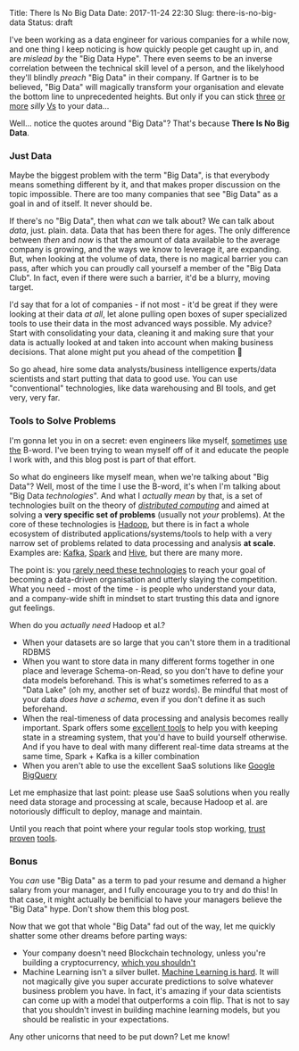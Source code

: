 Title: There Is No Big Data
Date: 2017-11-24 22:30
Slug: there-is-no-big-data
Status: draft

I've been working as a data engineer for various companies for a while now, and one thing I keep noticing is how quickly people get caught up in, and are _mislead by_ the "Big Data Hype". There even seems to be an inverse correlation between the technical skill level of a person, and the likelyhood they'll blindly _preach_ "Big Data" in their company. If Gartner is to be believed, "Big Data" will magically transform your organisation and elevate the bottom line to unprecedented heights. But only if you can stick [three](http://www.zdnet.com/article/volume-velocity-and-variety-understanding-the-three-vs-of-big-data/) [or more](https://www.linkedin.com/pulse/20140306073407-64875646-big-data-the-5-vs-everyone-must-know/) _silly_ [Vs](https://www.impactradius.com/blog/7-vs-big-data/) to your data...

Well... notice the quotes around "Big Data"? That's because **There Is No Big Data**.

### Just Data

Maybe the biggest problem with the term "Big Data", is that everybody means something different by it, and that makes proper discussion on the topic impossible. There are too many companies that see "Big Data" as a goal in and of itself. It never should be.

If there's no "Big Data", then what _can_ we talk about? We can talk about _data_, just. plain. data. Data that has been there for ages. The only difference between _then_ and _now_ is that the amount of data available to the average company is growing, and the ways we know to leverage it, are expanding. But, when looking at the volume of data, there is no magical barrier you can pass, after which you can proudly call yourself a member of the "Big Data Club". In fact, even if there were such a barrier, it'd be a blurry, moving target.

I'd say that for a lot of companies - if not most - it'd be great if they were looking at their data _at all_, let alone pulling open boxes of super specialized tools to use their data in the most advanced ways possible. My advice? Start with consolidating your data, cleaning it and making sure that your data is actually looked at and taken into account when making business decisions. That alone might put you ahead of the competition 👊

So go ahead, hire some data analysts/business intelligence experts/data scientists and start putting that data to good use. You can use "conventional" technologies, like data warehousing and BI tools, and get very, very far.

### Tools to Solve Problems

I'm gonna let you in on a secret: even engineers like myself, [sometimes]({filename}/installing-virtual-hadoop-cluster.md) [use the]({filename}/bigdata-hadoop-in-a-marketing-context.md) B-word. I've been trying to wean myself off of it and educate the people I work with, and this blog post is part of that effort. 

So what do engineers like myself mean, when we're talking about "Big Data"? Well, most of the time I use the B-word, it's when I'm talking about "Big Data _technologies_". And what I _actually mean_ by that, is a set of technologies built on the theory of [_distributed computing_](https://en.wikipedia.org/wiki/Distributed_computing) and aimed at solving a **very specific set of problems** (usually not _your_ problems). At the core of these technologies is [Hadoop](https://en.wikipedia.org/wiki/Apache_Hadoop), but there is in fact a whole ecosystem of distributed applications/systems/tools to help with a very narrow set of problems related to data processing and analysis **at scale**. Examples are: [Kafka](https://kafka.apache.org/), [Spark](https://spark.apache.org/) and [Hive](https://hive.apache.org/), but there are many more.

The point is: you [rarely need these technologies](https://www.chrisstucchio.com/blog/2013/hadoop_hatred.html) to reach your goal of becoming a data-driven organisation and utterly slaying the competition. What you need - most of the time - is people who understand your data, and a company-wide shift in mindset to start trusting this data and ignore gut feelings.

When do you _actually need_ Hadoop et al.? 

- When your datasets are so large that you can't store them in a traditional RDBMS
- When you want to store data in many different forms together in one place and leverage Schema-on-Read, so you don't have to define your data models beforehand. This is what's sometimes referred to as a "Data Lake" (oh my, another set of buzz words). Be mindful that most of your data _does have a schema_, even if you don't define it as such beforehand.
- When the real-timeness of data processing and analysis becomes really important. Spark offers some [excellent tools](http://asyncified.io/2017/07/30/exploring-stateful-streaming-with-spark-structured-streaming/) to help you with keeping state in a streaming system, that you'd have to build yourself otherwise. And if you have to deal with many different real-time data streams at the same time, Spark + Kafka is a killer combination
- When you aren't able to use the excellent SaaS solutions like [Google BigQuery](https://cloud.google.com/bigquery/)

Let me emphasize that last point: please use SaaS solutions when you really need data storage and processing at scale, because Hadoop et al. are notoriously difficult to deploy, manage and maintain.

Until you reach that point where your regular tools stop working, [trust](https://products.office.com/en/excel) [proven](https://www.postgresql.org/) [tools](https://pydata.org/downloads.html).

### Bonus

You _can_ use "Big Data" as a term to pad your resume and demand a higher salary from your manager, and I fully encourage you to try and do this! In that case, it might actually be benificial to have your managers believe the "Big Data" hype. Don't show them this blog post.

Now that we got that whole "Big Data" fad out of the way, let me quickly shatter some other dreams before parting ways:

- Your company doesn't need Blockchain technology, unless you're building a cryptocurrency, [which you shouldn't]({filename}/images/blockchain.jpg)
- Machine Learning isn't a silver bullet. [Machine Learning is hard](http://ai.stanford.edu/~zayd/why-is-machine-learning-hard.html). It will not magically give you super accurate predictions to solve whatever business problem you have. In fact, it's amazing if your data scientists can come up with a model that outperforms a coin flip. That is not to say that you shouldn't invest in building machine learning models, but you should be realistic in your expectations.

Any other unicorns that need to be put down? Let me know!